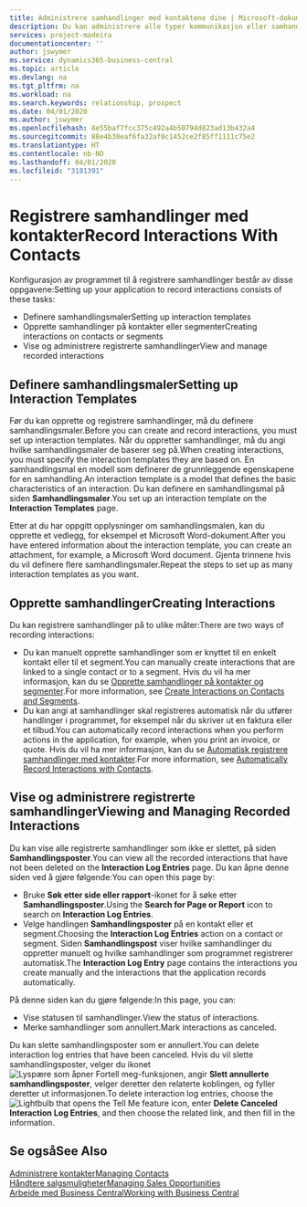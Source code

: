 ```yaml
---
title: Administrere samhandlinger med kontaktene dine | Microsoft-dokumentasjon
description: Du kan administrere alle typer kommunikasjon eller samhandlinger mellom selskapet og kontaktene dine, for eksempel brev, telefonsamtaler, møter og så videre.
services: project-madeira
documentationcenter: ''
author: jswymer
ms.service: dynamics365-business-central
ms.topic: article
ms.devlang: na
ms.tgt_pltfrm: na
ms.workload: na
ms.search.keywords: relationship, prospect
ms.date: 04/01/2020
ms.author: jswymer
ms.openlocfilehash: 8e55baf7fcc375c492a4b50794d823ad13b432a4
ms.sourcegitcommit: 88e4b30eaf6fa32af0c1452ce2f85ff1111c75e2
ms.translationtype: HT
ms.contentlocale: nb-NO
ms.lasthandoff: 04/01/2020
ms.locfileid: "3181391"
---
```

# <a name="record-interactions-with-contacts"></a><span data-ttu-id="49efb-103">Registrere samhandlinger med kontakter</span><span class="sxs-lookup"><span data-stu-id="49efb-103">Record Interactions With Contacts</span></span>
<span data-ttu-id="49efb-104">Konfigurasjon av programmet til å registrere samhandlinger består av disse oppgavene:</span><span class="sxs-lookup"><span data-stu-id="49efb-104">Setting up your application to record interactions consists of these tasks:</span></span>

* <span data-ttu-id="49efb-105">Definere samhandlingsmaler</span><span class="sxs-lookup"><span data-stu-id="49efb-105">Setting up interaction templates</span></span>  
* <span data-ttu-id="49efb-106">Opprette samhandlinger på kontakter eller segmenter</span><span class="sxs-lookup"><span data-stu-id="49efb-106">Creating interactions on contacts or segments</span></span>  
* <span data-ttu-id="49efb-107">Vise og administrere registrerte samhandlinger</span><span class="sxs-lookup"><span data-stu-id="49efb-107">View and manage recorded interactions</span></span>  

##  <a name="setting-up-interaction-templates"></a><span data-ttu-id="49efb-108">Definere samhandlingsmaler</span><span class="sxs-lookup"><span data-stu-id="49efb-108">Setting up Interaction Templates</span></span>
<span data-ttu-id="49efb-109">Før du kan opprette og registrere samhandlinger, må du definere samhandlingsmaler.</span><span class="sxs-lookup"><span data-stu-id="49efb-109">Before you can create and record interactions, you must set up interaction templates.</span></span> <span data-ttu-id="49efb-110">Når du oppretter samhandlinger, må du angi hvilke samhandlingsmaler de baserer seg på.</span><span class="sxs-lookup"><span data-stu-id="49efb-110">When creating interactions, you must specify the interaction templates they are based on.</span></span> <span data-ttu-id="49efb-111">En samhandlingsmal en modell som definerer de grunnleggende egenskapene for en samhandling.</span><span class="sxs-lookup"><span data-stu-id="49efb-111">An interaction template is a model that defines the basic characteristics of an interaction.</span></span>
<span data-ttu-id="49efb-112">Du kan definere en samhandlingsmal på siden **Samhandlingsmaler**.</span><span class="sxs-lookup"><span data-stu-id="49efb-112">You set up an interaction template on the **Interaction Templates** page.</span></span>

<span data-ttu-id="49efb-113">Etter at du har oppgitt opplysninger om samhandlingsmalen, kan du opprette et vedlegg, for eksempel et Microsoft Word-dokument.</span><span class="sxs-lookup"><span data-stu-id="49efb-113">After you have entered information about the interaction template, you can create an attachment, for example, a Microsoft Word document.</span></span> <span data-ttu-id="49efb-114">Gjenta trinnene hvis du vil definere flere samhandlingsmaler.</span><span class="sxs-lookup"><span data-stu-id="49efb-114">Repeat the steps to set up as many interaction templates as you want.</span></span>  

## <a name="creating-interactions"></a><span data-ttu-id="49efb-115">Opprette samhandlinger</span><span class="sxs-lookup"><span data-stu-id="49efb-115">Creating Interactions</span></span>
<span data-ttu-id="49efb-116">Du kan registrere samhandlinger på to ulike måter:</span><span class="sxs-lookup"><span data-stu-id="49efb-116">There are two ways of recording interactions:</span></span>

* <span data-ttu-id="49efb-117">Du kan manuelt opprette samhandlinger som er knyttet til en enkelt kontakt eller til et segment.</span><span class="sxs-lookup"><span data-stu-id="49efb-117">You can manually create interactions that are linked to a single contact or to a segment.</span></span> <span data-ttu-id="49efb-118">Hvis du vil ha mer informasjon, kan du se [Opprette samhandlinger på kontakter og segmenter](marketing-how-create-interactions.md).</span><span class="sxs-lookup"><span data-stu-id="49efb-118">For more information, see [Create Interactions on Contacts and Segments](marketing-how-create-interactions.md).</span></span>  
* <span data-ttu-id="49efb-119">Du kan angi at samhandlinger skal registreres automatisk når du utfører handlinger i programmet, for eksempel når du skriver ut en faktura eller et tilbud.</span><span class="sxs-lookup"><span data-stu-id="49efb-119">You can automatically record interactions when you perform actions in the application, for example, when you print an invoice, or quote.</span></span> <span data-ttu-id="49efb-120">Hvis du vil ha mer informasjon, kan du se [Automatisk registrere samhandlinger med kontakter](marketing-auto-record-interactions.md).</span><span class="sxs-lookup"><span data-stu-id="49efb-120">For more information, see [Automatically Record Interactions with Contacts](marketing-auto-record-interactions.md).</span></span>

## <a name="viewing-and-managing-recorded-interactions"></a><span data-ttu-id="49efb-121">Vise og administrere registrerte samhandlinger</span><span class="sxs-lookup"><span data-stu-id="49efb-121">Viewing and Managing Recorded Interactions</span></span>
<span data-ttu-id="49efb-122">Du kan vise alle registrerte samhandlinger som ikke er slettet, på siden **Samhandlingsposter**.</span><span class="sxs-lookup"><span data-stu-id="49efb-122">You can view all the recorded interactions that have not been deleted on the **Interaction Log Entries** page.</span></span> <span data-ttu-id="49efb-123">Du kan åpne denne siden ved å gjøre følgende:</span><span class="sxs-lookup"><span data-stu-id="49efb-123">You can open this page by:</span></span>

* <span data-ttu-id="49efb-124">Bruke **Søk etter side eller rapport**-ikonet for å søke etter **Samhandlingsposter**.</span><span class="sxs-lookup"><span data-stu-id="49efb-124">Using the **Search for Page or Report** icon to search on **Interaction Log Entries**.</span></span>
* <span data-ttu-id="49efb-125">Velge handlingen **Samhandlingsposter** på en kontakt eller et segment.</span><span class="sxs-lookup"><span data-stu-id="49efb-125">Choosing the **Interaction Log Entries** action on a contact or segment.</span></span>
  <span data-ttu-id="49efb-126">Siden **Samhandlingspost** viser hvilke samhandlinger du oppretter manuelt og hvilke samhandlinger som programmet registrerer automatisk.</span><span class="sxs-lookup"><span data-stu-id="49efb-126">The **Interaction Log Entry** page contains the interactions you create manually and the interactions that the application records automatically.</span></span>

<span data-ttu-id="49efb-127">På denne siden kan du gjøre følgende:</span><span class="sxs-lookup"><span data-stu-id="49efb-127">In this page, you can:</span></span>

* <span data-ttu-id="49efb-128">Vise statusen til samhandlinger.</span><span class="sxs-lookup"><span data-stu-id="49efb-128">View the status of interactions.</span></span>
* <span data-ttu-id="49efb-129">Merke samhandlinger som annullert.</span><span class="sxs-lookup"><span data-stu-id="49efb-129">Mark interactions as canceled.</span></span>

<span data-ttu-id="49efb-130">Du kan slette samhandlingsposter som er annullert.</span><span class="sxs-lookup"><span data-stu-id="49efb-130">You can delete interaction log entries that have been canceled.</span></span> <span data-ttu-id="49efb-131">Hvis du vil slette samhandlingsposter, velger du ikonet ![Lyspære som åpner Fortell meg-funksjonen](media/ui-search/search_small.png "Fortell hva du vil gjøre"), angir **Slett annullerte samhandlingsposter**, velger deretter den relaterte koblingen, og fyller deretter ut informasjonen.</span><span class="sxs-lookup"><span data-stu-id="49efb-131">To delete interaction log entries, choose the ![Lightbulb that opens the Tell Me feature](media/ui-search/search_small.png "Tell me what you want to do") icon, enter **Delete Canceled Interaction Log Entries**, and then choose the related link, and then fill in the information.</span></span>

## <a name="see-also"></a><span data-ttu-id="49efb-132">Se også</span><span class="sxs-lookup"><span data-stu-id="49efb-132">See Also</span></span>
[<span data-ttu-id="49efb-133">Administrere kontakter</span><span class="sxs-lookup"><span data-stu-id="49efb-133">Managing Contacts</span></span>](marketing-contacts.md)  
[<span data-ttu-id="49efb-134">Håndtere salgsmuligheter</span><span class="sxs-lookup"><span data-stu-id="49efb-134">Managing Sales Opportunities</span></span>](marketing-manage-sales-opportunities.md)  
[<span data-ttu-id="49efb-135">Arbeide med Business Central</span><span class="sxs-lookup"><span data-stu-id="49efb-135">Working with Business Central</span></span>](ui-work-product.md)  
